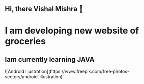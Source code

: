 ## Hi, there Vishal Mishra 👋
<h1> I am developing new website of groceries</h1>
<h2>Iam currently learning JAVA</h2>
![Android Illustration](https://www.freepik.com/free-photos-vectors/android-illustration)<!--
**armourking-12/armourking-12** is a ✨ _special_ ✨ repository because its `README.md` (this file) appears on your GitHub profile.

Here are some ideas to get you started:

- 🔭 I’m currently working on ...
- 🌱 I’m currently learning ...
- 👯 I’m looking to collaborate on ...
- 🤔 I’m looking for help with ...
- 💬 Ask me about ...
- 📫 How to reach me: ...
- 😄 Pronouns: ...
- ⚡ Fun fact: ...
-->
